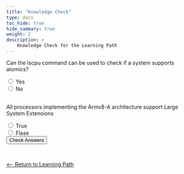 ```yaml
---
title: "Knowledge Check" 
type: docs
toc_hide: true
hide_summary: true
weight: 2
description: >
    Knowledge Check for the Learning Path  
---
```



<style>
.info_text {
  margin: 5px;
  color: white;
}
.correct {
  background-color: #5B8200;
}
.incorrect {
  background-color: #CF1F1F;

}
</style>



<script type="text/javascript">      


  function showQuestion(Qnum, correctID) {
    if(document.getElementById(correctID).checked) {
      document.getElementById(Qnum+"_Correct_Answer").removeAttribute("hidden"); 
    }
    else {
      document.getElementById(Qnum+"_Incorrect_Answer").removeAttribute("hidden"); 
    }
  }


  function handleIt() {
    // Hide all info_texts by default to clear them.
    document.querySelectorAll('.info_text').forEach(item => {
      item.setAttribute("hidden","");
    })

    // Use logic per Question to determine correct or incorrect show.    
    showQuestion('Q1','yes');
    showQuestion('Q2','false');

  }
</script>

<form action="javascript:handleIt()">
  <p>Can the lscpu command can be used to check if a system supports atomics?</p>
  <input type="radio" id="yes" name="arm_run">
  <label for="yes">Yes</label><br>

  <input type="radio" id="no" name="arm_run" value="no">
  <label for="no">No</label><br>

  <div id="Q1_Correct_Answer" class="info_text correct" hidden><p>That's right! Check the Flags output and look for atomics to be listed.</p></div>
  <div id="Q1_Incorrect_Answer" class="info_text incorrect"  hidden><p>That's incorrect. Try again.</p></div>


 <br>  



 <p>All processors implementing the Armv8-A architecture support Large System Extensions</p>
  <input type="radio" id="true" name="threads" value="true">
  <label for="true">True</label><br>
  <input type="radio" id="false" name="threads" value="false">
  <label for="false">Flase</label><br>  


  <div id="Q2_Correct_Answer" class="info_text correct" hidden><p>That's right! Some Armv8-A processors such as the Cortex-A72 do not support LSE.</p></div>
  <div id="Q2_Incorrect_Answer" class="info_text incorrect"  hidden><p>That's incorrect. Try again.</p></div>



  <input type="submit" value="Check Answers">
</form>


<br>

[<-- Return to Learning Path](/cloud/lse/#sections)


